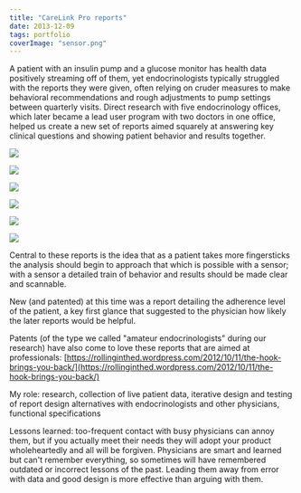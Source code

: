 ```yaml
---
title: "CareLink Pro reports"
date: 2013-12-09
tags: portfolio
coverImage: "sensor.png"
---
```


A patient with an insulin pump and a glucose monitor has health data positively streaming off of them, yet endocrinologists typically struggled with the reports they were given, often relying on cruder measures to make behavioral recommendations and rough adjustments to pump settings between quarterly visits. Direct research with five endocrinology offices, which later became a lead user program with two doctors in one office, helped us create a new set of reports aimed squarely at answering key clinical questions and showing patient behavior and results together.

![](images/daily.png)

![](images/overview.png)

![](images/sensor.png)

![](images/logbook.png)

![](images/adherence.png)

![](images/pump_settings.png)

Central to these reports is the idea that as a patient takes more fingersticks the analysis should begin to approach that which is possible with a sensor; with a sensor a detailed train of behavior and results should be made clear and scannable.

New (and patented) at this time was a report detailing the adherence level of the patient, a key first glance that suggested to the physician how likely the later reports would be helpful.

Patents (of the type we called "amateur endocrinologists" during our research) have also come to love these reports that are aimed at professionals: [https://rollinginthed.wordpress.com/2012/10/11/the-hook-brings-you-back/](https://rollinginthed.wordpress.com/2012/10/11/the-hook-brings-you-back/)

My role: research, collection of live patient data, iterative design and testing of report design alternatives with endocrinologists and other physicians, functional specifications

Lessons learned: too-frequent contact with busy physicians can annoy them, but if you actually meet their needs they will adopt your product wholeheartedly and all will be forgiven. Physicians are smart and learned but can't remember everything, so sometimes will have remembered outdated or incorrect lessons of the past. Leading them away from error with data and good design is more effective than arguing with them.
